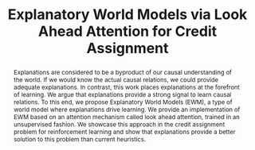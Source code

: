 ---
title: "Explanatory World Models via Look Ahead Attention for Credit Assignment"

# Authors
# If you created a profile for a user (e.g. the default `admin` user), write the username (folder name) here
# and it will be replaced with their full name and linked to their profile.
authors:
- admin
- Raul Vicente

# Author notes (optional)
author_notes:
- "Corresponding"

date: ""
doi: ""

# Schedule page publish date (NOT publication's date).
publishDate: "2022-03-30T00:00:00Z"

# Publication type.
# Legend: 0 = Uncategorized; 1 = Conference paper; 2 = Journal article;
# 3 = Preprint / Working Paper; 4 = Report; 5 = Book; 6 = Book section;
# 7 = Thesis; 8 = Patent
publication_types: ["1"]

# Publication name and optional abbreviated publication name.
publication: Causal Representation Learning Workshop @ Uncertainty in Artificial Intelligence (UAI)
publication_short: Causal Representation Learning (UAI)

abstract: Explanations are considered to be a byproduct of our causal understanding of the world. If we would know the actual causal relations, we could provide adequate explanations. In contrast, this work places explanations at the forefront of learning. We argue that explanations provide a strong signal to learn causal relations. To this end, we propose Explanatory World Models (EWM), a type of world model where explanations drive learning. We provide an implementation of EWM based on an attention mechanism called look ahead attention, trained in an unsupervised fashion. We showcase this approach in the credit assignment problem for reinforcement learning and show that explanations provide a better solution to this problem than current heuristics.


# Summary. An optional shortened abstract.
summary:

tags: []

# Display this page in the Featured widget?
featured: false

# Custom links (uncomment lines below)
links:
- name: CRL
  url: https://openreview.net/pdf?id=0A3gdgzV1Fe

url_pdf: 'publication/ewm/paper.pdf'
url_code: ''
url_dataset: ''
url_poster: ''
url_project: ''
url_slides: ''
url_source: ''
url_video: ''

# Associated Projects (optional).
#   Associate this publication with one or more of your projects.
#   Simply enter your project's folder or file name without extension.
#   E.g. `internal-project` references `content/project/internal-project/index.md`.
#   Otherwise, set `projects: []`.
projects: []

# Slides (optional).
#   Associate this publication with Markdown slides.
#   Simply enter your slide deck's filename without extension.
#   E.g. `slides: "example"` references `content/slides/example/index.md`.
#   Otherwise, set `slides: ""`.
slides: ""
---